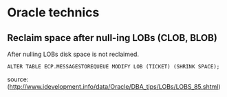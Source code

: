 # Oracle technics

## Reclaim space after null-ing LOBs (CLOB, BLOB)
After nulling LOBs disk space is not reclaimed.

```ALTER TABLE ECP.MESSAGESTOREQUEUE MODIFY LOB (TICKET) (SHRINK SPACE);```

source: (http://www.idevelopment.info/data/Oracle/DBA_tips/LOBs/LOBS_85.shtml)
